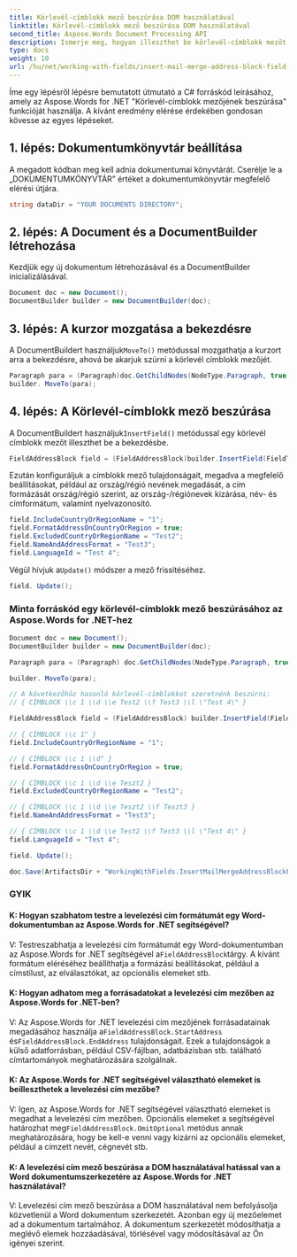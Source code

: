 ```yaml
---
title: Körlevél-címblokk mező beszúrása DOM használatával
linktitle: Körlevél-címblokk mező beszúrása DOM használatával
second_title: Aspose.Words Document Processing API
description: Ismerje meg, hogyan illeszthet be körlevél-címblokk mezőt Word-dokumentumaiba az Aspose.Words for .NET segítségével.
type: docs
weight: 10
url: /hu/net/working-with-fields/insert-mail-merge-address-block-field-using-dom/
---
```


Íme egy lépésről lépésre bemutatott útmutató a C# forráskód leírásához, amely az Aspose.Words for .NET "Körlevél-címblokk mezőjének beszúrása" funkcióját használja. A kívánt eredmény elérése érdekében gondosan kövesse az egyes lépéseket.

## 1. lépés: Dokumentumkönyvtár beállítása

A megadott kódban meg kell adnia dokumentumai könyvtárát. Cserélje le a „DOKUMENTUMKÖNYVTÁR” értéket a dokumentumkönyvtár megfelelő elérési útjára.

```csharp
string dataDir = "YOUR DOCUMENTS DIRECTORY";
```

## 2. lépés: A Document és a DocumentBuilder létrehozása

Kezdjük egy új dokumentum létrehozásával és a DocumentBuilder inicializálásával.

```csharp
Document doc = new Document();
DocumentBuilder builder = new DocumentBuilder(doc);
```

## 3. lépés: A kurzor mozgatása a bekezdésre

 A DocumentBuildert használjuk`MoveTo()` metódussal mozgathatja a kurzort arra a bekezdésre, ahová be akarjuk szúrni a körlevél címblokk mezőjét.

```csharp
Paragraph para = (Paragraph)doc.GetChildNodes(NodeType.Paragraph, true)[0];
builder. MoveTo(para);
```

## 4. lépés: A Körlevél-címblokk mező beszúrása

 A DocumentBuildert használjuk`InsertField()` metódussal egy körlevél címblokk mezőt illeszthet be a bekezdésbe.

```csharp
FieldAddressBlock field = (FieldAddressBlock)builder.InsertField(FieldType.FieldAddressBlock, false);
```

Ezután konfiguráljuk a címblokk mező tulajdonságait, megadva a megfelelő beállításokat, például az ország/régió nevének megadását, a cím formázását ország/régió szerint, az ország-/régiónevek kizárása, név- és címformátum, valamint nyelvazonosító.

```csharp
field.IncludeCountryOrRegionName = "1";
field.FormatAddressOnCountryOrRegion = true;
field.ExcludedCountryOrRegionName = "Test2";
field.NameAndAddressFormat = "Test3";
field.LanguageId = "Test 4";
```

 Végül hívjuk a`Update()` módszer a mező frissítéséhez.

```csharp
field. Update();
```

### Minta forráskód egy körlevél-címblokk mező beszúrásához az Aspose.Words for .NET-hez

```csharp
Document doc = new Document();
DocumentBuilder builder = new DocumentBuilder(doc);

Paragraph para = (Paragraph) doc.GetChildNodes(NodeType.Paragraph, true)[0];

builder. MoveTo(para);

// A következőhöz hasonló körlevél-címblokkot szeretnénk beszúrni:
// { CÍMBLOCK \\c 1 \\d \\e Test2 \\f Test3 \\l \"Test 4\" }

FieldAddressBlock field = (FieldAddressBlock) builder.InsertField(FieldType.FieldAddressBlock, false);

// { CÍMBLOCK \\c 1" }
field.IncludeCountryOrRegionName = "1";

// { CÍMBLOCK \\c 1 \\d" }
field.FormatAddressOnCountryOrRegion = true;

// { CÍMBLOCK \\c 1 \\d \\e Teszt2 }
field.ExcludedCountryOrRegionName = "Test2";

// { CÍMBLOCK \\c 1 \\d \\e Teszt2 \\f Teszt3 }
field.NameAndAddressFormat = "Test3";

// { CÍMBLOCK \\c 1 \\d \\e Test2 \\f Test3 \\l \"Test 4\" }
field.LanguageId = "Test 4";

field. Update();

doc.Save(ArtifactsDir + "WorkingWithFields.InsertMailMergeAddressBlockFieldUsingDOM.docx");
```
### GYIK

#### K: Hogyan szabhatom testre a levelezési cím formátumát egy Word-dokumentumban az Aspose.Words for .NET segítségével?

 V: Testreszabhatja a levelezési cím formátumát egy Word-dokumentumban az Aspose.Words for .NET segítségével a`FieldAddressBlock`tárgy. A kívánt formátum eléréséhez beállíthatja a formázási beállításokat, például a címstílust, az elválasztókat, az opcionális elemeket stb.

#### K: Hogyan adhatom meg a forrásadatokat a levelezési cím mezőben az Aspose.Words for .NET-ben?

 V: Az Aspose.Words for .NET levelezési cím mezőjének forrásadatainak megadásához használja a`FieldAddressBlock.StartAddress` és`FieldAddressBlock.EndAddress` tulajdonságait. Ezek a tulajdonságok a külső adatforrásban, például CSV-fájlban, adatbázisban stb. található címtartományok meghatározására szolgálnak.

#### K: Az Aspose.Words for .NET segítségével választható elemeket is beilleszthetek a levelezési cím mezőbe?

 V: Igen, az Aspose.Words for .NET segítségével választható elemeket is megadhat a levelezési cím mezőben. Opcionális elemeket a segítségével határozhat meg`FieldAddressBlock.OmitOptional` metódus annak meghatározására, hogy be kell-e venni vagy kizárni az opcionális elemeket, például a címzett nevét, cégnevét stb.

#### K: A levelezési cím mező beszúrása a DOM használatával hatással van a Word dokumentumszerkezetére az Aspose.Words for .NET használatával?

V: Levelezési cím mező beszúrása a DOM használatával nem befolyásolja közvetlenül a Word dokumentum szerkezetét. Azonban egy új mezőelemet ad a dokumentum tartalmához. A dokumentum szerkezetét módosíthatja a meglévő elemek hozzáadásával, törlésével vagy módosításával az Ön igényei szerint.